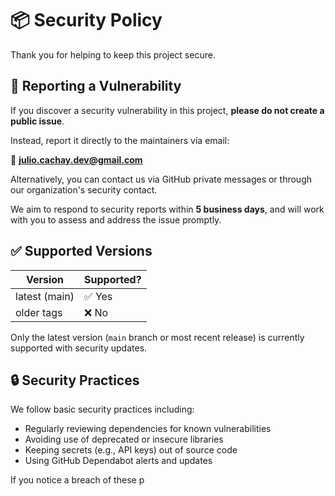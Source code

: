 # 📦 Security Policy

Thank you for helping to keep this project secure.

## 🔐 Reporting a Vulnerability

If you discover a security vulnerability in this project, **please do not create a public issue**.

Instead, report it directly to the maintainers via email:

📧 **julio.cachay.dev@gmail.com**

Alternatively, you can contact us via GitHub private messages or through our organization's security contact.

We aim to respond to security reports within **5 business days**, and will work with you to assess and address the issue promptly.

## ✅ Supported Versions

| Version       | Supported? |
| ------------- | ---------- |
| latest (main) | ✅ Yes      |
| older tags    | ❌ No       |

Only the latest version (`main` branch or most recent release) is currently supported with security updates.

## 🔒 Security Practices

We follow basic security practices including:

- Regularly reviewing dependencies for known vulnerabilities
- Avoiding use of deprecated or insecure libraries
- Keeping secrets (e.g., API keys) out of source code
- Using GitHub Dependabot alerts and updates

If you notice a breach of these p
